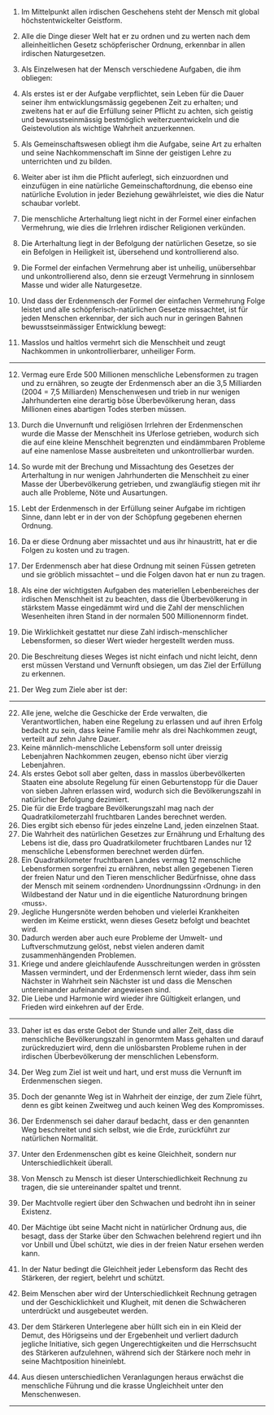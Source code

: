 1. Im Mittelpunkt allen irdischen Geschehens steht der Mensch
mit global höchstentwickelter Geistform.
2. Alle die Dinge dieser Welt hat er zu ordnen und zu werten
nach dem alleinheitlichen Gesetz schöpferischer Ordnung, erkennbar in allen irdischen Naturgesetzen.
3. Als Einzelwesen hat der Mensch verschiedene Aufgaben, die
ihm obliegen:
4. Als erstes ist er der Aufgabe verpflichtet, sein Leben für die
Dauer seiner ihm entwicklungsmässig gegebenen Zeit zu erhalten; und zweitens hat er auf die Erfüllung seiner Pflicht zu
achten, sich geistig und bewusstseinmässig bestmöglich weiterzuentwickeln und die Geistevolution als wichtige Wahrheit
anzuerkennen.
5. Als Gemeinschaftswesen obliegt ihm die Aufgabe, seine Art zu
erhalten und seine Nachkommenschaft im Sinne der geistigen
Lehre zu unterrichten und zu bilden.
6. Weiter aber ist ihm die Pflicht auferlegt, sich einzuordnen
und einzufügen in eine natürliche Gemeinschaftordnung, die
ebenso eine natürliche Evolution in jeder Beziehung gewährleistet, wie dies die Natur schaubar vorlebt.

7. Die menschliche Arterhaltung liegt nicht in der Formel einer
einfachen Vermehrung, wie dies die Irrlehren irdischer Religionen verkünden.
8. Die Arterhaltung liegt in der Befolgung der natürlichen Gesetze,
so sie ein Befolgen in Heiligkeit ist, übersehend und kontrollierend also.
9. Die Formel der einfachen Vermehrung aber ist unheilig,
unübersehbar und unkontrollierend also, denn sie erzeugt
Vermehrung in sinnlosem Masse und wider alle Naturgesetze.
10. Und dass der Erdenmensch der Formel der einfachen Vermehrung Folge leistet und alle schöpferisch-natürlichen Gesetze
missachtet, ist für jeden Menschen erkennbar, der sich auch
nur in geringen Bahnen bewusstseinmässiger Entwicklung
bewegt:
11. Masslos und haltlos vermehrt sich die Menschheit und zeugt
Nachkommen in unkontrollierbarer, unheiliger Form.


-----

12. Vermag eure Erde 500 Millionen menschliche Lebensformen
zu tragen und zu ernähren, so zeugte der Erdenmensch aber
an die 3,5 Milliarden (2004 = 7,5 Milliarden) Menschenwesen
und trieb in nur wenigen Jahrhunderten eine derartig böse
Überbevölkerung heran, dass Millionen eines abartigen Todes
sterben müssen.
13. Durch die Unvernunft und religiösen Irrlehren der Erdenmenschen wurde die Masse der Menschheit ins Uferlose getrieben, wodurch sich die auf eine kleine Menschheit begrenzten und eindämmbaren Probleme auf eine namenlose
Masse ausbreiteten und unkontrollierbar wurden.
14. So wurde mit der Brechung und Missachtung des Gesetzes der
Arterhaltung in nur wenigen Jahrhunderten die Menschheit
zu einer Masse der Überbevölkerung getrieben, und zwangläufig stiegen mit ihr auch alle Probleme, Nöte und Ausartungen.

15. Lebt der Erdenmensch in der Erfüllung seiner Aufgabe im
richtigen Sinne, dann lebt er in der von der Schöpfung gegebenen ehernen Ordnung.
16. Da er diese Ordnung aber missachtet und aus ihr hinaustritt,
hat er die Folgen zu kosten und zu tragen.
17. Der Erdenmensch aber hat diese Ordnung mit seinen Füssen
getreten und sie gröblich missachtet – und die Folgen davon
hat er nun zu tragen.

18. Als eine der wichtigsten Aufgaben des materiellen Lebenbereiches der irdischen Menschheit ist zu beachten, dass die
Überbevölkerung in stärkstem Masse eingedämmt wird und
die Zahl der menschlichen Wesenheiten ihren Stand in der
normalen 500 Millionennorm findet.
19. Die Wirklichkeit gestattet nur diese Zahl irdisch-menschlicher Lebensformen, so dieser Wert wieder hergestellt werden
muss.
20. Die Beschreitung dieses Weges ist nicht einfach und nicht
leicht, denn erst müssen Verstand und Vernunft obsiegen, um
das Ziel der Erfüllung zu erkennen.
21. Der Weg zum Ziele aber ist der:


-----

22. Alle jene, welche die Geschicke der Erde verwalten, die Verantwortlichen, haben eine Regelung zu erlassen und auf ihren
Erfolg bedacht zu sein, dass keine Familie mehr als drei Nachkommen zeugt, verteilt auf zehn Jahre Dauer.
23. Keine männlich-menschliche Lebensform soll unter dreissig
Lebenjahren Nachkommen zeugen, ebenso nicht über vierzig
Lebenjahren.
24. Als erstes Gebot soll aber gelten, dass in masslos überbevölkerten Staaten eine absolute Regelung für einen Geburtenstopp
für die Dauer von sieben Jahren erlassen wird, wodurch sich
die Bevölkerungszahl in natürlicher Befolgung dezimiert.
25. Die für die Erde tragbare Bevölkerungszahl mag nach der
Quadratkilometerzahl fruchtbaren Landes berechnet werden.
26. Dies ergibt sich ebenso für jedes einzelne Land, jeden einzelnen Staat.
27. Die Wahrheit des natürlichen Gesetzes zur Ernährung und Erhaltung des Lebens ist die, dass pro Quadratkilometer fruchtbaren Landes nur 12 menschliche Lebensformen berechnet
werden dürfen.
28. Ein Quadratkilometer fruchtbaren Landes vermag 12 menschliche Lebensformen sorgenfrei zu ernähren, nebst allen gegebenen Tieren der freien Natur und den Tieren menschlicher
Bedürfnisse, ohne dass der Mensch mit seinem ‹ordnenden›
Unordnungssinn ‹Ordnung› in den Wildbestand der Natur
und in die eigentliche Naturordnung bringen ‹muss›.
29. Jegliche Hungersnöte werden behoben und vielerlei Krankheiten werden im Keime erstickt, wenn dieses Gesetz befolgt
und beachtet wird.
30. Dadurch werden aber auch eure Probleme der Umwelt- und
Luftverschmutzung gelöst, nebst vielen anderen damit zusammenhängenden Problemen.
31. Kriege und andere gleichlaufende Ausschreitungen werden in
grössten Massen vermindert, und der Erdenmensch lernt wieder, dass ihm sein Nächster in Wahrheit sein Nächster ist und
dass die Menschen untereinander aufeinander angewiesen
sind.
32. Die Liebe und Harmonie wird wieder ihre Gültigkeit erlangen,
und Frieden wird einkehren auf der Erde.


-----

33. Daher ist es das erste Gebot der Stunde und aller Zeit, dass die
menschliche Bevölkerungszahl in genormtem Mass gehalten
und darauf zurückreduziert wird, denn die unlösbarsten Probleme ruhen in der irdischen Überbevölkerung der menschlichen Lebensform.

34. Der Weg zum Ziel ist weit und hart, und erst muss die Vernunft
im Erdenmenschen siegen.
35. Doch der genannte Weg ist in Wahrheit der einzige, der zum
Ziele führt, denn es gibt keinen Zweitweg und auch keinen
Weg des Kompromisses.
36. Der Erdenmensch sei daher darauf bedacht, dass er den genannten Weg beschreitet und sich selbst, wie die Erde, zurückführt zur natürlichen Normalität.

37. Unter den Erdenmenschen gibt es keine Gleichheit, sondern
nur Unterschiedlichkeit überall.
38. Von Mensch zu Mensch ist dieser Unterschiedlichkeit Rechnung zu tragen, die sie untereinander spaltet und trennt.
39. Der Machtvolle regiert über den Schwachen und bedroht ihn
in seiner Existenz.
40. Der Mächtige übt seine Macht nicht in natürlicher Ordnung
aus, die besagt, dass der Starke über den Schwachen belehrend
regiert und ihn vor Unbill und Übel schützt, wie dies in der
freien Natur ersehen werden kann.
41. In der Natur bedingt die Gleichheit jeder Lebensform das Recht
des Stärkeren, der regiert, belehrt und schützt.
42. Beim Menschen aber wird der Unterschiedlichkeit Rechnung
getragen und der Geschicklichkeit und Klugheit, mit denen
die Schwächeren unterdrückt und ausgebeutet werden.
43. Der dem Stärkeren Unterlegene aber hüllt sich ein in ein Kleid
der Demut, des Hörigseins und der Ergebenheit und verliert
dadurch jegliche Initiative, sich gegen Ungerechtigkeiten und
die Herrschsucht des Stärkeren aufzulehnen, während sich
der Stärkere noch mehr in seine Machtposition hineinlebt.
44. Aus diesen unterschiedlichen Veranlagungen heraus erwächst
die menschliche Führung und die krasse Ungleichheit unter
den Menschenwesen.


-----

